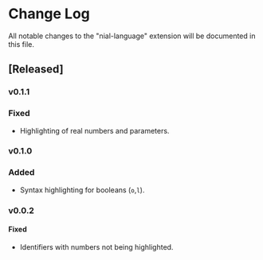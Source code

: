 # Change Log

All notable changes to the "nial-language" extension will be documented in this file.

## [Released]

### v0.1.1

### Fixed

* Highlighting of real numbers and parameters.

### v0.1.0

### Added

* Syntax highlighting for booleans (`o`,`l`).

### v0.0.2

#### Fixed

* Identifiers with numbers not being highlighted.
